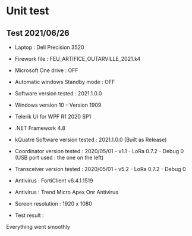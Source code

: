 # Unit test

## Test 2021/06/26

* Laptop : Dell Precision 3520
* Firework file : FEU_ARTIFICE_OUTARVILLE_2021.k4
* Microsoft One drive : OFF
* Automatic windows Standby mode : OFF
* Software version tested : 2021.1.0.0
* Windows version 10 - Version 1909
* Telerik UI for WPF R1 2020 SP1
* .NET Framework 4.8
* kQuatre Software version tested : 2021.1.0.0 (Built as Release)
* Coordinator version tested : 2020/05/01 - v1.1 - LoRa 0.7.2 - Debug 0 (USB port used : the one on the left)
* Transceiver version tested : 2020/05/01 - v5.2 - LoRa 0.7.2 - Debug 0
* Antivirus : FortiClient v6.4.1.1519
* Antivirus : Trend Micro Apex Onr Antivirus
* Screen resolution : 1920 x 1080

* Test result : 

Everything went smoothly
